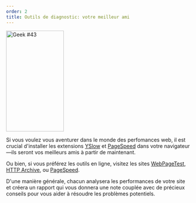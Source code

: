 ```yaml
---
order: 2
title: Outils de diagnostic: votre meilleur ami
---
```


<div class="img-left">
  <img id="geek-43" class="icos-geek" src="http://browserdiet.com/img/43.png" alt="Geek #43" width="157" height="275" />
</div>

Si vous voulez vous aventurer dans le monde des perfomances web, il est crucial d'installer les extensions [YSlow](http://yslow.org/) et [PageSpeed](https://developers.google.com/speed/pagespeed/insights_extensions) dans votre navigateur&mdash;ils seront vos meilleurs amis à partir de maintenant.

Ou bien, si vous préférez les outils en ligne, visitez les sites [WebPageTest](http://www.webpagetest.org/), [HTTP Archive](http://httparchive.org/), ou [PageSpeed](http://pagespeed.googlelabs.com/).

D'une manière générale, chacun analysera les performances de votre site et créera un rapport qui vous donnera une note couplée avec de précieux conseils pour vous aider à résoudre les problèmes potentiels.
